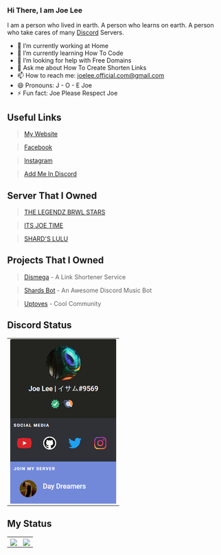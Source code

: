 ### Hi There, I am Joe Lee

I am a person who lived in earth. A person who learns on earth. A person who take cares of many [Discord](https://discord.com) Servers.



- 🔭 I’m currently working at Home
- 🌱 I’m currently learning How To Code 
- 🤔 I’m looking for help with Free Domains
- 💬 Ask me about How To Create Shorten Links
- 📫 How to reach me: joelee.official.com@gmail.com
- 😄 Pronouns: J - O - E Joe
- ⚡ Fun fact: Joe Please Respect Joe 



## Useful Links

> [My Website](https://www.joelee.ga)

> [Facebook](https://fb.com/joelee2008)

> [Instagram](https://Instagram.com/cheeyong_08)

> [Add Me In Discord](https://www.joelee.ga/discord)

## Server That I Owned 

> [THE LEGENDZ BRWL STARS](https://discord.gg/MpdByee)

> [ITS JOE TIME](https://discord.gg/eCFNU7m)

> [SHARD'S LULU](https://discord.gg/f6WTfguWP4)

## Projects That I Owned


> [Dismega](https://www.disme.ga) - A Link Shortener Service

> [Shards Bot](https://www.shards.ga) - An Awesome Discord Music Bot

> [Uptoves](https://www.uptoves.ga) - Cool Community



## Discord Status

<table>
  <tr>
    <td align="center" style="padding=0;width=50%;">
      <img align="center" style="padding=0;" src="./discord.png" />
    </td>
    
  </tr>
</table>




## My Status

<table>
  <tr>
    <td align="center" style="padding=0;width=50%;">
      <img align="center" style="padding=0;" src="https://github-readme-stats.vercel.app/api/?username=joeleeofficial&show_icons=true&title_color=4F8CC9&text_color=9f9f9f&bg_color=00000000&hide_border=true&icon_color=4F8CC9&hide_title=true&count_private=true" />
    </td>
    <td align="center" style="padding=0;width=50%;">
      <img align="center" style="padding=0;" src="https://github-readme-stats.quantumlytangled.vercel.app/api/top-langs/?username=joeleeofficial&layout=compact&show_icons=true&title_color=4F8CC9&text_color=9f9f9f&bg_color=00000000&hide_border=true&icon_color=00000000&count_private=true&hide=lua" />
    </td>
  </tr>
</table>



